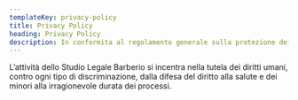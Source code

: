 ```yaml
---
templateKey: privacy-policy
title: Privacy Policy
heading: Privacy Policy
description: In conformita al regolamento generale sulla protezione dei dati ed alla direttiva ePrivacy ti informiamo su come i tuoi dati personali vengono trattati in questo sito.
---
```

L’attività dello Studio Legale Barberio si incentra nella tutela dei diritti umani, contro ogni tipo di discriminazione, dalla difesa del diritto alla salute e dei minori alla irragionevole durata dei processi.